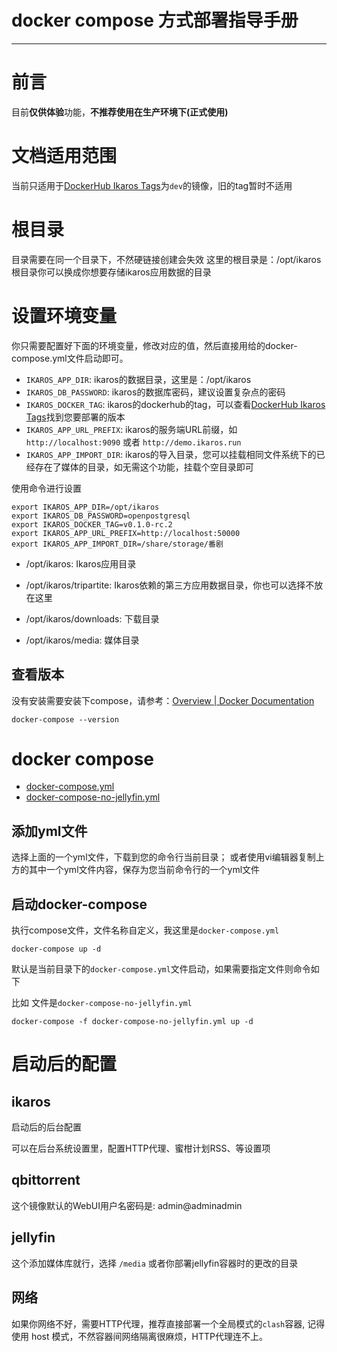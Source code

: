 # docker compose 方式部署指导手册

<hr>

# 前言
目前**仅供体验**功能，**不推荐使用在生产环境下(正式使用)**

# 文档适用范围
当前只适用于[DockerHub Ikaros Tags](https://hub.docker.com/r/ikarosrun/ikaros/tags)为`dev`的镜像，旧的tag暂时不适用

# 根目录

目录需要在同一个目录下，不然硬链接创建会失效
这里的根目录是：/opt/ikaros
根目录你可以换成你想要存储ikaros应用数据的目录

# 设置环境变量
你只需要配置好下面的环境变量，修改对应的值，然后直接用给的docker-compose.yml文件启动即可。

- `IKAROS_APP_DIR`: ikaros的数据目录，这里是：/opt/ikaros
- `IKAROS_DB_PASSWORD`: ikaros的数据库密码，建议设置复杂点的密码
- `IKAROS_DOCKER_TAG`: ikaros的dockerhub的tag，可以查看[DockerHub Ikaros Tags](https://hub.docker.com/r/ikarosrun/ikaros/tags)找到您要部署的版本
- `IKAROS_APP_URL_PREFIX`: ikaros的服务端URL前缀，如`http://localhost:9090` 或者 `http://demo.ikaros.run`
- `IKAROS_APP_IMPORT_DIR`: ikaros的导入目录，您可以挂载相同文件系统下的已经存在了媒体的目录，如无需这个功能，挂载个空目录即可

使用命令进行设置

```shell
export IKAROS_APP_DIR=/opt/ikaros
export IKAROS_DB_PASSWORD=openpostgresql
export IKAROS_DOCKER_TAG=v0.1.0-rc.2
export IKAROS_APP_URL_PREFIX=http://localhost:50000
export IKAROS_APP_IMPORT_DIR=/share/storage/番剧
```

- /opt/ikaros: Ikaros应用目录

- /opt/ikaros/tripartite: Ikaros依赖的第三方应用数据目录，你也可以选择不放在这里

- /opt/ikaros/downloads: 下载目录

- /opt/ikaros/media: 媒体目录

## 查看版本

没有安装需要安装下compose，请参考：[Overview | Docker Documentation](https://docs.docker.com/compose/install/)

```shell
docker-compose --version
```

# docker compose
- [docker-compose.yml](docker-compose.yml)
- [docker-compose-no-jellyfin.yml](docker-compose-no-jellyfin.yml)

## 添加yml文件
选择上面的一个yml文件，下载到您的命令行当前目录；
或者使用vi编辑器复制上方的其中一个yml文件内容，保存为您当前命令行的一个yml文件

## 启动docker-compose
执行compose文件，文件名称自定义，我这里是`docker-compose.yml`

``` 
docker-compose up -d
```

默认是当前目录下的`docker-compose.yml`文件启动，如果需要指定文件则命令如下

比如 文件是`docker-compose-no-jellyfin.yml`
``` 
docker-compose -f docker-compose-no-jellyfin.yml up -d
```

# 启动后的配置

## ikaros
启动后的后台配置

可以在后台系统设置里，配置HTTP代理、蜜柑计划RSS、等设置项

## qbittorrent
这个镜像默认的WebUI用户名密码是: admin@adminadmin


## jellyfin
这个添加媒体库就行，选择 `/media` 或者你部署jellyfin容器时的更改的目录

## 网络
如果你网络不好，需要HTTP代理，推荐直接部署一个全局模式的`clash`容器, 
记得使用 host 模式，不然容器间网络隔离很麻烦，HTTP代理连不上。

